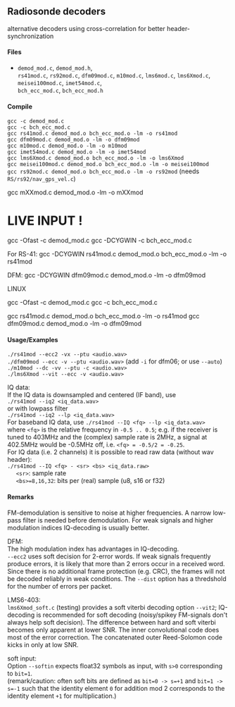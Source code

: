 
## Radiosonde decoders

alternative decoders using cross-correlation for better header-synchronization

#### Files

  * `demod_mod.c`, `demod_mod.h`, <br />
    `rs41mod.c`, `rs92mod.c`, `dfm09mod.c`, `m10mod.c`, `lms6mod.c`, `lms6Xmod.c`, `meisei100mod.c`, `imet54mod.c`,<br />
    `bch_ecc_mod.c`, `bch_ecc_mod.h`

#### Compile
  `gcc -c demod_mod.c` <br />
  `gcc -c bch_ecc_mod.c` <br />
  `gcc rs41mod.c demod_mod.o bch_ecc_mod.o -lm -o rs41mod` <br />
  `gcc dfm09mod.c demod_mod.o -lm -o dfm09mod` <br />
  `gcc m10mod.c demod_mod.o -lm -o m10mod` <br />
  `gcc imet54mod.c demod_mod.o -lm -o imet54mod` <br />
  `gcc lms6Xmod.c demod_mod.o bch_ecc_mod.o -lm -o lms6Xmod` <br />
  `gcc meisei100mod.c demod_mod.o bch_ecc_mod.o -lm -o meisei100mod` <br />
  `gcc rs92mod.c demod_mod.o bch_ecc_mod.o -lm -o rs92mod` (needs `RS/rs92/nav_gps_vel.c`)
  
  gcc mXXmod.c demod_mod.o -lm -o mXXmod
  
  
  # LIVE INPUT !
  gcc -Ofast -c demod_mod.c
  gcc -DCYGWIN -c bch_ecc_mod.c

  For RS-41:
  gcc -DCYGWIN rs41mod.c demod_mod.o bch_ecc_mod.o -lm -o rs41mod

  DFM:
  gcc -DCYGWIN dfm09mod.c demod_mod.o -lm -o dfm09mod
  
  LINUX
  
  gcc -Ofast -c demod_mod.c
  gcc -c bch_ecc_mod.c

  gcc rs41mod.c demod_mod.o bch_ecc_mod.o -lm -o rs41mod
  gcc dfm09mod.c demod_mod.o -lm -o dfm09mod

#### Usage/Examples
  `./rs41mod --ecc2 -vx --ptu <audio.wav>` <br />
  `./dfm09mod --ecc -v --ptu <audio.wav>` (add `-i` for dfm06; or use `--auto`) <br />
  `./m10mod --dc -vv --ptu -c <audio.wav>` <br />
  `./lms6Xmod --vit --ecc -v <audio.wav>` <br />

  IQ data:<br />
  If the IQ data is downsampled and centered (IF band), use <br />
  `./rs41mod --iq2 <iq_data.wav>` <br />
  or with lowpass filter <br />
  `./rs41mod --iq2 --lp <iq_data.wav>` <br />
  For baseband IQ data, use
  `./rs41mod --IQ <fq> --lp <iq_data.wav>` <br />
  where `<fq>` is the relative frequency in `-0.5 .. 0.5`;
  e.g. if the receiver is tuned to 403MHz and the (complex) sample rate is 2MHz,
  a signal at 402.5MHz would be -0.5MHz off, i.e. `<fq> = -0.5/2 = -0.25`. <br />
  For IQ data (i.e. 2 channels) it is possible to read raw data (without wav header): <br />
  `./rs41mod --IQ <fq> - <sr> <bs> <iq_data.raw>` <br />
  &nbsp;&nbsp;&nbsp;&nbsp; `<sr>`: sample rate <br />
  &nbsp;&nbsp;&nbsp;&nbsp; `<bs>=8,16,32`: bits per (real) sample (u8, s16 or f32)

#### Remarks
  FM-demodulation is sensitive to noise at higher frequencies. A narrow low-pass filter is needed before demodulation.
  For weak signals and higher modulation indices IQ-decoding is usually better.
  <br />

  DFM:<br />
  The high modulation index has advantages in IQ-decoding. <br />
  `--ecc2` uses soft decision for 2-error words. If weak signals frequently produce errors, it is likely that
  more than 2 errors occur in a received word. Since there is no additional frame protection (e.g. CRC), the
  frames will not be decoded reliably in weak conditions. The `--dist` option has a thredshold for the number
  of errors per packet.
  <br />

  LMS6-403:<br />
  `lms6Xmod_soft.c` (testing) provides a soft viterbi decoding option `--vit2`;
  IQ-decoding is recommended for soft decoding (noisy/spikey FM-signals don't always help soft decision).
  The difference between hard and soft viterbi becomes only apparent at lower SNR. The inner convolutional
  code does most of the error correction. The concatenated outer Reed-Solomon code kicks in only at low SNR.

  soft input:<br />
  Option `--softin` expects float32 symbols as input, with `s>0` corresponding to `bit=1`.<br />
  (remark/caution: often soft bits are defined as `bit=0 -> s=+1` and `bit=1 -> s=-1` such that the identity element `0`
  for addition mod 2 corresponds to the identity element `+1` for multiplication.)


